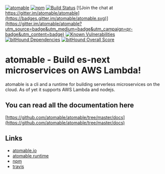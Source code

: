 [![atomable](https://img.shields.io/badge/atomable.io--blue.svg)](http://atomable.io)
[![npm](https://img.shields.io/badge/npm-atomable-lightgrey.svg)](https://www.npmjs.com/package/atomable)
[![Build Status](https://travis-ci.org/atomable/atomable.svg?branch=master)](https://travis-ci.org/atomable/atomable)
[![Join the chat at https://gitter.im/atomable/atomable](https://badges.gitter.im/atomable/atomable.svg)](https://gitter.im/atomable/atomable?utm_source=badge&utm_medium=badge&utm_campaign=pr-badge&utm_content=badge)
[![Known Vulnerabilities](https://snyk.io/test/github/atomable/atomable/0e390d5f17accdfe409e86ddf1efe6dbcfd81a36/badge.svg)](https://snyk.io/test/github/atomable/atomable/0e390d5f17accdfe409e86ddf1efe6dbcfd81a36)
[![bitHound Dependencies](https://www.bithound.io/github/atomable/atomable/badges/dependencies.svg)](https://www.bithound.io/github/atomable/atomable/master/dependencies/npm)
[![bitHound Overall Score](https://www.bithound.io/github/atomable/atomable/badges/score.svg)](https://www.bithound.io/github/atomable/atomable)

# atomable - Build es-next microservices on AWS Lambda!

atomable is a cli and a runtime for building serverless microservices on the cloud. As of yet it supports AWS Lambda and nodejs.

## You can read all the documentation here
[https://github.com/atomable/atomable/tree/master/docs](https://github.com/atomable/atomable/tree/master/docs)

## Links
- [atomable.io](http://atomable.io)
- [atomable runtime](https://github.com/atomable/runtime)
- [npm](https://www.npmjs.com/package/atomable)
- [travis](https://travis-ci.org/atomable)
